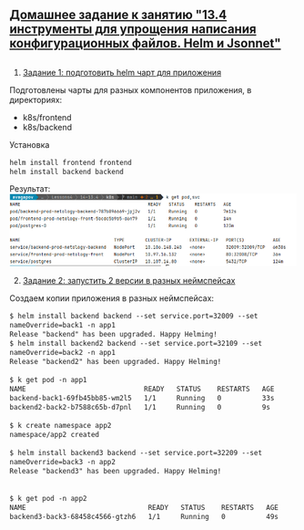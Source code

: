 ## [Домашнее задание к занятию "13.4 инструменты для упрощения написания конфигурационных файлов. Helm и Jsonnet"](https://github.com/netology-code/devkub-homeworks/blob/main/13-kubernetes-config-04-helm.md#%D0%B4%D0%BE%D0%BC%D0%B0%D1%88%D0%BD%D0%B5%D0%B5-%D0%B7%D0%B0%D0%B4%D0%B0%D0%BD%D0%B8%D0%B5-%D0%BA-%D0%B7%D0%B0%D0%BD%D1%8F%D1%82%D0%B8%D1%8E-134-%D0%B8%D0%BD%D1%81%D1%82%D1%80%D1%83%D0%BC%D0%B5%D0%BD%D1%82%D1%8B-%D0%B4%D0%BB%D1%8F-%D1%83%D0%BF%D1%80%D0%BE%D1%89%D0%B5%D0%BD%D0%B8%D1%8F-%D0%BD%D0%B0%D0%BF%D0%B8%D1%81%D0%B0%D0%BD%D0%B8%D1%8F-%D0%BA%D0%BE%D0%BD%D1%84%D0%B8%D0%B3%D1%83%D1%80%D0%B0%D1%86%D0%B8%D0%BE%D0%BD%D0%BD%D1%8B%D1%85-%D1%84%D0%B0%D0%B9%D0%BB%D0%BE%D0%B2-helm-%D0%B8-jsonnet)
## 

1. [Задание 1: подготовить helm чарт для приложения](https://github.com/netology-code/devkub-homeworks/blob/main/13-kubernetes-config-04-helm.md#%D0%B7%D0%B0%D0%B4%D0%B0%D0%BD%D0%B8%D0%B5-1-%D0%BF%D0%BE%D0%B4%D0%B3%D0%BE%D1%82%D0%BE%D0%B2%D0%B8%D1%82%D1%8C-helm-%D1%87%D0%B0%D1%80%D1%82-%D0%B4%D0%BB%D1%8F-%D0%BF%D1%80%D0%B8%D0%BB%D0%BE%D0%B6%D0%B5%D0%BD%D0%B8%D1%8F)

Подготовлены чарты для разных компонентов приложения, в директориях:
* k8s/frontend
* k8s/backend

Установка
```shell
helm install frontend frontend
helm install backend backend
```

Результат:  
![img.png](img.png)


2. [Задание 2: запустить 2 версии в разных неймспейсах](https://github.com/netology-code/devkub-homeworks/blob/main/13-kubernetes-config-04-helm.md#%D0%B7%D0%B0%D0%B4%D0%B0%D0%BD%D0%B8%D0%B5-2-%D0%B7%D0%B0%D0%BF%D1%83%D1%81%D1%82%D0%B8%D1%82%D1%8C-2-%D0%B2%D0%B5%D1%80%D1%81%D0%B8%D0%B8-%D0%B2-%D1%80%D0%B0%D0%B7%D0%BD%D1%8B%D1%85-%D0%BD%D0%B5%D0%B9%D0%BC%D1%81%D0%BF%D0%B5%D0%B9%D1%81%D0%B0%D1%85)

Создаем копии приложения в разных неймспейсах:
```shell
$ helm install backend backend --set service.port=32009 --set nameOverride=back1 -n app1
Release "backend" has been upgraded. Happy Helming!
$ helm install backend2 backend --set service.port=32109 --set nameOverride=back2 -n app1
Release "backend2" has been upgraded. Happy Helming!

$ k get pod -n app1
NAME                             READY   STATUS    RESTARTS   AGE
backend-back1-69fb45bb85-wm2l5   1/1     Running   0          33s
backend2-back2-b7588c65b-d7pnl   1/1     Running   0          9s

$ k create namespace app2
namespace/app2 created

$ helm install backend3 backend --set service.port=32209 --set nameOverride=back3 -n app2
Release "backend3" has been upgraded. Happy Helming!


$ k get pod -n app2
NAME                              READY   STATUS    RESTARTS   AGE
backend3-back3-68458c4566-gtzh6   1/1     Running   0          49s

```
